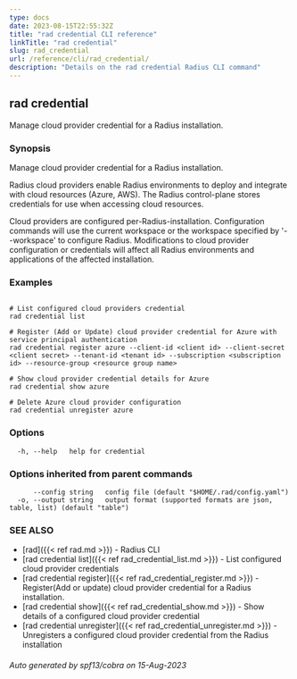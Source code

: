 ```yaml
---
type: docs
date: 2023-08-15T22:55:32Z
title: "rad credential CLI reference"
linkTitle: "rad credential"
slug: rad_credential
url: /reference/cli/rad_credential/
description: "Details on the rad credential Radius CLI command"
---
```

## rad credential

Manage cloud provider credential for a Radius installation.

### Synopsis

Manage cloud provider credential for a Radius installation.

Radius cloud providers enable Radius environments to deploy and integrate with cloud resources (Azure, AWS).
The Radius control-plane stores credentials for use when accessing cloud resources.

Cloud providers are configured per-Radius-installation. Configuration commands will use the current workspace
or the workspace specified by '--workspace' to configure Radius. Modifications to cloud provider configuration
or credentials will affect all Radius environments and applications of the affected installation.

### Examples

```

# List configured cloud providers credential
rad credential list

# Register (Add or Update) cloud provider credential for Azure with service principal authentication
rad credential register azure --client-id <client id> --client-secret <client secret> --tenant-id <tenant id> --subscription <subscription id> --resource-group <resource group name>

# Show cloud provider credential details for Azure
rad credential show azure

# Delete Azure cloud provider configuration
rad credential unregister azure

```

### Options

```
  -h, --help   help for credential
```

### Options inherited from parent commands

```
      --config string   config file (default "$HOME/.rad/config.yaml")
  -o, --output string   output format (supported formats are json, table, list) (default "table")
```

### SEE ALSO

* [rad]({{< ref rad.md >}})	 - Radius CLI
* [rad credential list]({{< ref rad_credential_list.md >}})	 - List configured cloud provider credentials
* [rad credential register]({{< ref rad_credential_register.md >}})	 - Register(Add or update) cloud provider credential for a Radius installation.
* [rad credential show]({{< ref rad_credential_show.md >}})	 - Show details of a configured cloud provider credential
* [rad credential unregister]({{< ref rad_credential_unregister.md >}})	 - Unregisters a configured cloud provider credential from the Radius installation

###### Auto generated by spf13/cobra on 15-Aug-2023
